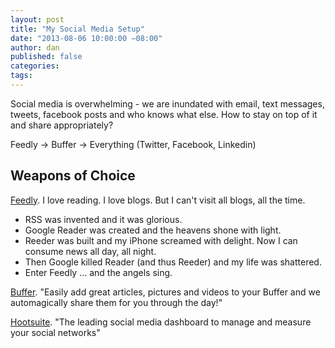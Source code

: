 ```yaml
---
layout: post
title: "My Social Media Setup"
date: "2013-08-06 10:00:00 −08:00"
author: dan
published: false
categories:
tags:
---
```

Social media is overwhelming - we are inundated with email, text messages, tweets, facebook posts and who knows what else.  How to stay on top of it and share appropriately?
<!-- more -->
Feedly -> Buffer -> Everything (Twitter, Facebook, Linkedin)

## Weapons of Choice

[Feedly][1]. I love reading.  I love blogs.  But I can't visit all blogs, all the time.
* RSS was invented and it was glorious.
* Google Reader was created and the heavens shone with light.
* Reeder was built and my iPhone screamed with delight.  Now I can consume news all day, all night.
* Then Google killed Reader (and thus Reeder) and my life was shattered.
* Enter Feedly ... and the angels sing.

[Buffer][2]. "Easily add great articles, pictures and videos to your Buffer and we automagically share them for you through the day!"

[Hootsuite][3]. "The leading social media dashboard to manage and measure your social networks"

[1]:http://feedly.com
[2]:http://bufferapp.com/
[3]:https://hootsuite.com/

